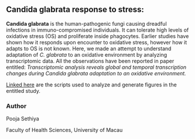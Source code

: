 <!-- README.md is generated from README.Rmd. Please edit that file -->
**Candida glabrata** response to stress:
----------------------------------------

**Candida glabrata** is the human-pathogenic fungi causing dreadful
infections in immuno-compromised individuals. It can tolerate high
levels of oxidative stress (OS) and proliferate inside phagocytes.
Earlier studies have shown how it responds upon encounter to oxidative
stress, however how it adapts to OS is not known. Here, we made an
attempt to understand adaptation of *C. glabrata* to an oxidative
environment by analyzing transcriptomic data. All the observations have
been reported in paper entitled: *Transcriptomic analysis reveals global
and temporal transcription changes during Candida glabrata adaptation to
an oxidative environment.*

[Linked
here](https://github.com/sethiyap/Cg_oxidative_stress/blob/master/CgOxidativeStressPaper.md)
are the scripts used to analyze and generate figures in the entitled
study.

### Author

Pooja Sethiya

Faculty of Health Sciences, University of Macau

